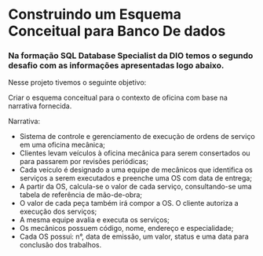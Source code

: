 # Construindo um Esquema Conceitual para Banco De dados

### Na formação SQL Database Specialist da DIO temos o segundo desafio com as informações apresentadas logo abaixo.

Nesse projeto tivemos o seguinte objetivo:

Criar o esquema conceitual para o contexto de oficina com base na narrativa fornecida.

Narrativa:
- Sistema de controle e gerenciamento de execução de ordens de serviço em uma oficina mecânica;
- Clientes levam veículos à oficina mecânica para serem consertados ou para passarem por revisões periódicas;
- Cada veículo é designado a uma equipe de mecânicos que identifica os serviços a serem executados e preenche uma OS com data de entrega;
- A partir da OS, calcula-se o valor de cada serviço, consultando-se uma tabela de referência de mão-de-obra;
- O valor de cada peça também irá compor a OS. O cliente autoriza a execução dos serviços;
- A mesma equipe avalia e executa os serviços;
- Os mecânicos possuem código, nome, endereço e especialidade;
- Cada OS possui: n°, data de emissão, um valor, status e uma data para conclusão dos trabalhos.
